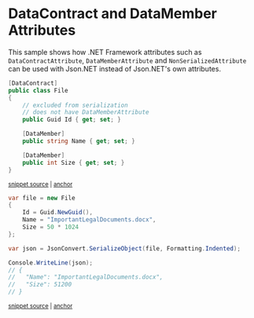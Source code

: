 # DataContract and DataMember Attributes

This sample shows how .NET Framework attributes such as `DataContractAttribute`, `DataMemberAttribute` and `NonSerializedAttribute` can be used with Json.NET instead of Json.NET's own attributes.

<!-- snippet: DataContractAndDataMemberTypes -->
<a id='snippet-datacontractanddatamembertypes'></a>
```cs
[DataContract]
public class File
{
    // excluded from serialization
    // does not have DataMemberAttribute
    public Guid Id { get; set; }

    [DataMember]
    public string Name { get; set; }

    [DataMember]
    public int Size { get; set; }
}
```
<sup><a href='/src/Tests/Documentation/Samples/Serializer/DataContractAndDataMember.cs#L32-L46' title='Snippet source file'>snippet source</a> | <a href='#snippet-datacontractanddatamembertypes' title='Start of snippet'>anchor</a></sup>
<!-- endSnippet -->

<!-- snippet: DataContractAndDataMemberUsage -->
<a id='snippet-datacontractanddatamemberusage'></a>
```cs
var file = new File
{
    Id = Guid.NewGuid(),
    Name = "ImportantLegalDocuments.docx",
    Size = 50 * 1024
};

var json = JsonConvert.SerializeObject(file, Formatting.Indented);

Console.WriteLine(json);
// {
//   "Name": "ImportantLegalDocuments.docx",
//   "Size": 51200
// }
```
<sup><a href='/src/Tests/Documentation/Samples/Serializer/DataContractAndDataMember.cs#L51-L66' title='Snippet source file'>snippet source</a> | <a href='#snippet-datacontractanddatamemberusage' title='Start of snippet'>anchor</a></sup>
<!-- endSnippet -->
